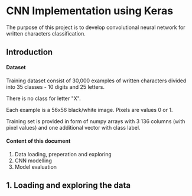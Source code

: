 # CNN Implementation using Keras

The purpose of this project is to develop convolutional neural network for written characters classification. 

## Introduction 

#### Dataset  
Training dataset consist of 30,000 examples of written characters divided into 35 classes - 10 digits and 25 letters. 

There is no class for letter "X". 

Each example is a 56x56 black/white image. Pixels are values 0 or 1. 

Training set is provided in form of numpy arrays with 3 136 columns (with pixel values) and one additional vector with class label. 

#### Content of this document 
1. Data loading, preperation and exploring 
2. CNN modelling
3. Model evaluation

## 1. Loading and exploring the data
